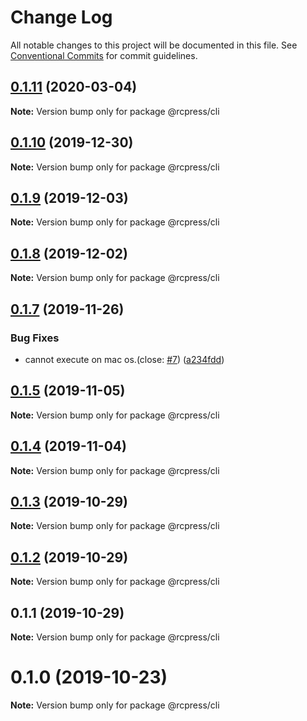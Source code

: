 # Change Log

All notable changes to this project will be documented in this file.
See [Conventional Commits](https://conventionalcommits.org) for commit guidelines.

## [0.1.11](https://github.com/YvesCoding/antdsite/compare/v0.1.10...v0.1.11) (2020-03-04)

**Note:** Version bump only for package @rcpress/cli





## [0.1.10](https://github.com/YvesCoding/antdsite/compare/v0.1.9...v0.1.10) (2019-12-30)

**Note:** Version bump only for package @rcpress/cli






## [0.1.9](https://github.com/YvesCoding/antdsite/compare/v0.1.8...v0.1.9) (2019-12-03)

**Note:** Version bump only for package @rcpress/cli





## [0.1.8](https://github.com/YvesCoding/antdsite/compare/v0.1.7...v0.1.8) (2019-12-02)

**Note:** Version bump only for package @rcpress/cli





## [0.1.7](https://github.com/YvesCoding/antdsite/compare/v0.1.5...v0.1.7) (2019-11-26)


### Bug Fixes

* cannot execute on mac os.(close: [#7](https://github.com/YvesCoding/antdsite/issues/7)) ([a234fdd](https://github.com/YvesCoding/antdsite/commit/a234fdd3abb9346df04a7f1602710197eefa45d3))





## [0.1.5](https://github.com/YvesCoding/antdsite/compare/v0.1.4...v0.1.5) (2019-11-05)

**Note:** Version bump only for package @rcpress/cli





## [0.1.4](https://github.com/YvesCoding/antdsite/compare/v0.1.3...v0.1.4) (2019-11-04)

**Note:** Version bump only for package @rcpress/cli





## [0.1.3](https://github.com/YvesCoding/antdsite/compare/v0.1.2...v0.1.3) (2019-10-29)

**Note:** Version bump only for package @rcpress/cli





## [0.1.2](https://github.com/YvesCoding/antdsite/compare/v0.1.1...v0.1.2) (2019-10-29)

**Note:** Version bump only for package @rcpress/cli





## 0.1.1 (2019-10-29)

**Note:** Version bump only for package @rcpress/cli






# 0.1.0 (2019-10-23)

**Note:** Version bump only for package @rcpress/cli
